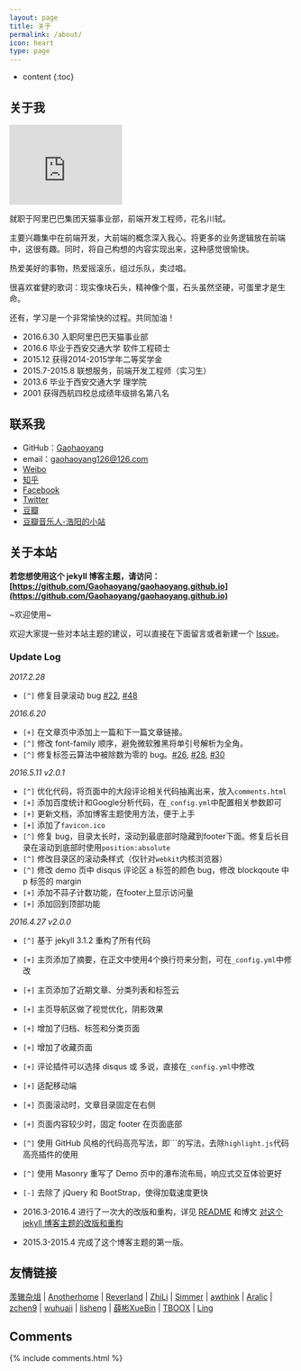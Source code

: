 ```yaml
---
layout: page
title: 关于
permalink: /about/
icon: heart
type: page
---
```


* content
{:toc}

## 关于我

<iframe src="https://githubbadge.appspot.com/gaohaoyang?s=1" style="border: 0;height: 142px;width: 200px;overflow: hidden;" frameBorder="0"></iframe>
<html>
<style>
        canvas{display:block;left:0;position:absolute;top:0;z-index: 1;}
        </style>  
 <script type="text/javascript" src="../js/jquery-2.0.0.min.js"></script>
<canvas id="mycanvas"></canvas>
 <script type="text/javascript">
 $(function(){
    var Fireworks = function(){
    var self = this;
    var rand = function(rMi, rMa){return ~~((Math.random()*(rMa-rMi+1))+rMi);}
    var hitTest = function(x1, y1, w1, h1, x2, y2, w2, h2){return !(x1 + w1 < x2 || x2 + w2 < x1 || y1 + h1 < y2 || y2 + h2 < y1);};
    window.requestAnimFrame=function(){return window.requestAnimationFrame||window.webkitRequestAnimationFrame||window.mozRequestAnimationFrame||window.oRequestAnimationFrame||window.msRequestAnimationFrame||function(a){window.setTimeout(a,1E3/60)}}();
    
    self.init = function(){ 
    self.canvas = document.getElementById('mycanvas');             
    self.canvas.width = self.cw = $(window).innerWidth();
    self.canvas.height = self.ch = $(window).innerHeight();         
    self.particles = [];    
    self.partCount = 150;
    self.fireworks = [];    
    self.mx = self.cw/2;
    self.my = self.ch/2;
    self.currentHue = 30;
    self.partSpeed = 5;
    self.partSpeedVariance = 10;
    self.partWind = 50;
    self.partFriction = 5;
    self.partGravity = 1;
    self.hueMin = 0;
    self.hueMax = 360;
    self.fworkSpeed = 4;
    self.fworkAccel = 10;
    self.hueVariance = 30;
    self.flickerDensity = 25;
    self.showShockwave = true;
    self.showTarget = false;
    self.clearAlpha = 25;
    
    $(document.body).append(self.canvas);
    self.ctx = self.canvas.getContext('2d');
    self.ctx.lineCap = 'round';
    self.ctx.lineJoin = 'round';
    self.lineWidth = 1;
    self.bindEvents();          
    self.canvasLoop();
    
    self.canvas.onselectstart = function() {
    return false;
    };
    };      
    
    self.createParticles = function(x,y, hue){
    var countdown = self.partCount;
    while(countdown--){
    var newParticle = {
        x: x,
        y: y,
        coordLast: [
            {x: x, y: y},
            {x: x, y: y},
            {x: x, y: y}
        ],
        angle: rand(0, 360),
        speed: rand(((self.partSpeed - self.partSpeedVariance) <= 0) ? 1 : self.partSpeed - self.partSpeedVariance, (self.partSpeed + self.partSpeedVariance)),
        friction: 1 - self.partFriction/100,
        gravity: self.partGravity/2,
        hue: rand(hue-self.hueVariance, hue+self.hueVariance),
        brightness: rand(50, 80),
        alpha: rand(40,100)/100,
        decay: rand(10, 50)/1000,
        wind: (rand(0, self.partWind) - (self.partWind/2))/25,
        lineWidth: self.lineWidth
    };              
    self.particles.push(newParticle);
    }
    };
    
    
    self.updateParticles = function(){
    var i = self.particles.length;
    while(i--){
    var p = self.particles[i];
    var radians = p.angle * Math.PI / 180;
    var vx = Math.cos(radians) * p.speed;
    var vy = Math.sin(radians) * p.speed;
    p.speed *= p.friction;
                    
    p.coordLast[2].x = p.coordLast[1].x;
    p.coordLast[2].y = p.coordLast[1].y;
    p.coordLast[1].x = p.coordLast[0].x;
    p.coordLast[1].y = p.coordLast[0].y;
    p.coordLast[0].x = p.x;
    p.coordLast[0].y = p.y;
    
    p.x += vx;
    p.y += vy;
    p.y += p.gravity;
    
    p.angle += p.wind;              
    p.alpha -= p.decay;
    
    if(!hitTest(0,0,self.cw,self.ch,p.x-p.radius, p.y-p.radius, p.radius*2, p.radius*2) || p.alpha < .05){                  
        self.particles.splice(i, 1);    
    }
    };
    };
    
    self.drawParticles = function(){
    var i = self.particles.length;
    while(i--){
    var p = self.particles[i];                          
    
    var coordRand = (rand(1,3)-1);
    self.ctx.beginPath();                               
    self.ctx.moveTo(Math.round(p.coordLast[coordRand].x), Math.round(p.coordLast[coordRand].y));
    self.ctx.lineTo(Math.round(p.x), Math.round(p.y));
    self.ctx.closePath();               
    self.ctx.strokeStyle = 'hsla('+p.hue+', 100%, '+p.brightness+'%, '+p.alpha+')';
    self.ctx.stroke();              
    
    if(self.flickerDensity > 0){
        var inverseDensity = 50 - self.flickerDensity;                  
        if(rand(0, inverseDensity) === inverseDensity){
            self.ctx.beginPath();
            self.ctx.arc(Math.round(p.x), Math.round(p.y), rand(p.lineWidth,p.lineWidth+3)/2, 0, Math.PI*2, false)
            self.ctx.closePath();
            var randAlpha = rand(50,100)/100;
            self.ctx.fillStyle = 'hsla('+p.hue+', 100%, '+p.brightness+'%, '+randAlpha+')';
            self.ctx.fill();
        }   
    }
    };
    };
    
    
    self.createFireworks = function(startX, startY, targetX, targetY){
    var newFirework = {
    x: startX,
    y: startY,
    startX: startX,
    startY: startY,
    hitX: false,
    hitY: false,
    coordLast: [
        {x: startX, y: startY},
        {x: startX, y: startY},
        {x: startX, y: startY}
    ],
    targetX: targetX,
    targetY: targetY,
    speed: self.fworkSpeed,
    angle: Math.atan2(targetY - startY, targetX - startX),
    shockwaveAngle: Math.atan2(targetY - startY, targetX - startX)+(90*(Math.PI/180)),
    acceleration: self.fworkAccel/100,
    hue: self.currentHue,
    brightness: rand(50, 80),
    alpha: rand(50,100)/100,
    lineWidth: self.lineWidth
    };          
    self.fireworks.push(newFirework);
    
    };
    
    
    self.updateFireworks = function(){
    var i = self.fireworks.length;
    
    while(i--){
    var f = self.fireworks[i];
    self.ctx.lineWidth = f.lineWidth;
    
    vx = Math.cos(f.angle) * f.speed,
    vy = Math.sin(f.angle) * f.speed;
    f.speed *= 1 + f.acceleration;              
    f.coordLast[2].x = f.coordLast[1].x;
    f.coordLast[2].y = f.coordLast[1].y;
    f.coordLast[1].x = f.coordLast[0].x;
    f.coordLast[1].y = f.coordLast[0].y;
    f.coordLast[0].x = f.x;
    f.coordLast[0].y = f.y;
    
    if(f.startX >= f.targetX){
        if(f.x + vx <= f.targetX){
            f.x = f.targetX;
            f.hitX = true;
        } else {
            f.x += vx;
        }
    } else {
        if(f.x + vx >= f.targetX){
            f.x = f.targetX;
            f.hitX = true;
        } else {
            f.x += vx;
        }
    }
    
    if(f.startY >= f.targetY){
        if(f.y + vy <= f.targetY){
            f.y = f.targetY;
            f.hitY = true;
        } else {
            f.y += vy;
        }
    } else {
        if(f.y + vy >= f.targetY){
            f.y = f.targetY;
            f.hitY = true;
        } else {
            f.y += vy;
        }
    }               
    
    if(f.hitX && f.hitY){
        self.createParticles(f.targetX, f.targetY, f.hue);
        self.fireworks.splice(i, 1);
        
    }
    };
    };
    
    self.drawFireworks = function(){
    var i = self.fireworks.length;
    self.ctx.globalCompositeOperation = 'lighter';
    while(i--){
    var f = self.fireworks[i];      
    self.ctx.lineWidth = f.lineWidth;
    
    var coordRand = (rand(1,3)-1);                  
    self.ctx.beginPath();                           
    self.ctx.moveTo(Math.round(f.coordLast[coordRand].x), Math.round(f.coordLast[coordRand].y));
    self.ctx.lineTo(Math.round(f.x), Math.round(f.y));
    self.ctx.closePath();
    self.ctx.strokeStyle = 'hsla('+f.hue+', 100%, '+f.brightness+'%, '+f.alpha+')';
    self.ctx.stroke();  
    
    if(self.showTarget){
        self.ctx.save();
        self.ctx.beginPath();
        self.ctx.arc(Math.round(f.targetX), Math.round(f.targetY), rand(1,8), 0, Math.PI*2, false)
        self.ctx.closePath();
        self.ctx.lineWidth = 1;
        self.ctx.stroke();
        self.ctx.restore();
    }
        
    if(self.showShockwave){
        self.ctx.save();
        self.ctx.translate(Math.round(f.x), Math.round(f.y));
        self.ctx.rotate(f.shockwaveAngle);
        self.ctx.beginPath();
        self.ctx.arc(0, 0, 1*(f.speed/5), 0, Math.PI, true);
        self.ctx.strokeStyle = 'hsla('+f.hue+', 100%, '+f.brightness+'%, '+rand(25, 60)/100+')';
        self.ctx.lineWidth = f.lineWidth;
        self.ctx.stroke();
        self.ctx.restore();
    }
    };
    };
    
    self.bindEvents = function(){
    $(window).on('resize', function(){          
    clearTimeout(self.timeout);
    self.timeout = setTimeout(function() {
        self.canvas.width = self.cw = $(window).innerWidth();
        self.canvas.height = self.ch = $(window).innerHeight();
        self.ctx.lineCap = 'round';
        self.ctx.lineJoin = 'round';
    }, 100);
    });
    
    $(self.canvas).on('mousedown', function(e){
    self.mx = e.pageX - self.canvas.offsetLeft;
    self.my = e.pageY - self.canvas.offsetTop;
    self.currentHue = rand(self.hueMin, self.hueMax);
    self.createFireworks(self.cw/2, self.ch, self.mx, self.my); 
    
    $(self.canvas).on('mousemove.fireworks', function(e){
        self.mx = e.pageX - self.canvas.offsetLeft;
        self.my = e.pageY - self.canvas.offsetTop;
        self.currentHue = rand(self.hueMin, self.hueMax);
        self.createFireworks(self.cw/2, self.ch, self.mx, self.my);                                 
    });             
    });
    
    $(self.canvas).on('mouseup', function(e){
    $(self.canvas).off('mousemove.fireworks');                                  
    });
            
    }
    
    self.clear = function(){
    self.particles = [];
    self.fireworks = [];
    self.ctx.clearRect(0, 0, self.cw, self.ch);
    };
    
    
    self.canvasLoop = function(){
    requestAnimFrame(self.canvasLoop, self.canvas);         
    self.ctx.globalCompositeOperation = 'destination-out';
    self.ctx.fillStyle = 'rgba(0,0,0,'+self.clearAlpha/100+')';
    self.ctx.fillRect(0,0,self.cw,self.ch);
    self.updateFireworks();
    self.updateParticles();
    self.drawFireworks();           
    self.drawParticles();
    
    };
    
    self.init();        
    
    }
    var fworks = new Fireworks();
    
    });
    
 </script></html>

就职于阿里巴巴集团天猫事业部，前端开发工程师，花名川轼。

主要兴趣集中在前端开发，大前端的概念深入我心。将更多的业务逻辑放在前端中，这很有趣。同时，将自己构想的内容实现出来，这种感觉很愉快。

热爱美好的事物，热爱摇滚乐，组过乐队，卖过唱。

很喜欢崔健的歌词：现实像块石头，精神像个蛋，石头虽然坚硬，可蛋里才是生命。

还有，学习是一个非常愉快的过程。共同加油！

* 2016.6.30 入职阿里巴巴天猫事业部
* 2016.6 毕业于西安交通大学 软件工程硕士
* 2015.12 获得2014-2015学年二等奖学金
* 2015.7-2015.8 联想服务，前端开发工程师（实习生）
* 2013.6 毕业于西安交通大学 理学院
* 2001 获得西航四校总成绩年级排名第八名

## 联系我

* GitHub：[Gaohaoyang](https://github.com/Gaohaoyang)
* email：gaohaoyang126@126.com
* [Weibo](http://weibo.com/3115521wh)
* [知乎](https://www.zhihu.com/people/gaohaoyang)
* [Facebook](https://www.facebook.com/gaohaoyang.water)
* [Twitter](https://twitter.com/gaohaoyang126)
* [豆瓣](https://www.douban.com/people/42525035/)
* [豆瓣音乐人-浩阳的小站](https://site.douban.com/haoyangaiyinyue/)

## 关于本站

**若您想使用这个 jekyll 博客主题，请访问：[https://github.com/Gaohaoyang/gaohaoyang.github.io](https://github.com/Gaohaoyang/gaohaoyang.github.io)**

~欢迎使用~

欢迎大家提一些对本站主题的建议，可以直接在下面留言或者新建一个 [Issue](https://github.com/Gaohaoyang/gaohaoyang.github.io/issues)。

### Update Log

*2017.2.28*

- `[^]` 修复目录滚动 bug [#22](https://github.com/Gaohaoyang/gaohaoyang.github.io/issues/22), [#48](https://github.com/Gaohaoyang/gaohaoyang.github.io/issues/48)

*2016.6.20*

* `[+]` 在文章页中添加上一篇和下一篇文章链接。
* `[^]` 修改 font-family 顺序，避免微软雅黑将单引号解析为全角。
* `[^]` 修复标签云算法中被除数为零的 bug。[#26](https://github.com/Gaohaoyang/gaohaoyang.github.io/issues/26), [#28](https://github.com/Gaohaoyang/gaohaoyang.github.io/issues/28), [#30](https://github.com/Gaohaoyang/gaohaoyang.github.io/issues/30)

*2016.5.11 v2.0.1*

* `[^]` 优化代码，将页面中的大段评论相关代码抽离出来，放入`comments.html`
* `[+]` 添加百度统计和Google分析代码，在`_config.yml`中配置相关参数即可
* `[+]` 更新文档，添加博客主题使用方法，便于上手
* `[+]` 添加了`favicon.ico`
* `[^]` 修复 bug，目录太长时，滚动到最底部时隐藏到footer下面。修复后长目录在滚动到底部时使用`position:absolute`
* `[^]` 修改目录区的滚动条样式（仅针对`webkit`内核浏览器）
* `[^]` 修改 demo 页中 disqus 评论区 a 标签的颜色 bug，修改 blockqoute 中 p 标签的 margin
* `[+]` 添加不蒜子计数功能，在footer上显示访问量
* `[+]` 添加回到顶部功能

*2016.4.27 v2.0.0*

* `[^]` 基于 jekyll 3.1.2 重构了所有代码
* `[+]` 主页添加了摘要，在正文中使用4个换行符来分割，可在`_config.yml`中修改
* `[+]` 主页添加了近期文章、分类列表和标签云
* `[+]` 主页导航区做了视觉优化，阴影效果
* `[+]` 增加了归档、标签和分类页面
* `[+]` 增加了收藏页面
* `[+]` 评论插件可以选择 disqus 或 多说，直接在`_config.yml`中修改
* `[+]` 适配移动端
* `[+]` 页面滚动时，文章目录固定在右侧
* `[+]` 页面内容较少时，固定 footer 在页面底部
* `[^]` 使用 GitHub 风格的代码高亮写法，即\`\`\`的写法，去除`highlight.js`代码高亮插件的使用
* `[^]` 使用 Masonry 重写了 Demo 页中的瀑布流布局，响应式交互体验更好
* `[-]` 去除了 jQuery 和 BootStrap，使得加载速度更快

* 2016.3-2016.4 进行了一次大的改版和重构，详见 [README](https://github.com/Gaohaoyang/gaohaoyang.github.io/blob/master/README.md) 和博文 [对这个 jekyll 博客主题的改版和重构](http://gaohaoyang.github.io/2016/03/12/jekyll-theme-version-2.0/)
* 2015.3-2015.4 完成了这个博客主题的第一版。

## 友情链接

[羡辙杂俎](http://zhangwenli.com/blog) \| [Anotherhome](https://www.anotherhome.net) \| [Reverland](http://reverland.org/) \| [ZhiLi](http://lizhipower.github.io/) \| [Simmer](http://simmer-jun.github.io/) \| [awthink](http://awthink.net/) \| [Aralic](http://aralic.github.io/) \| [zchen9](http://www.chen9.info/) \| [wuhuaji](http://wuhuaji.me/) \| [lisheng](http://www.lishengcn.cn/) \| [薛彬XueBin](http://axuebin.com/blog/) \| [TBOOX](http://www.tboox.org/cn/) \|  [Ling](http://linglinyp.com/)

## Comments

{% include comments.html %}
